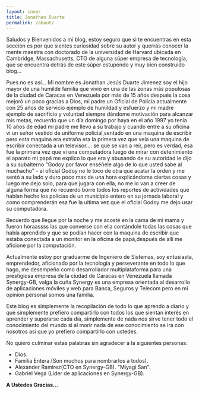 ```yaml
---
layout: inner
title: Jonathan Duarte
permalink: /about/
---
```


Saludos y Bienvenidos a mi blog, estoy seguro que si te encuentras en esta sección es por que sientes curiosidad sobre su autor y querrás conocer la mente maestra con doctorado de la universidad de Harvard ubicada en Cambridge, Massachusetts, CTO de alguna súper empresa de tecnología, que se encuentra detrás de este súper estupendo y muy bien construido blog...

Pues no es así...
Mi nombre es Jonathan Jesús Duarte Jimenez soy el hijo mayor de una humilde familia que vivió en una de las zonas más populosas de la ciudad de Caracas en Venezuela por más de 15 años después la cosa mejoró un poco gracias a Dios, mi padre un Oficial de Policía actualmente con 25 años de servicio ejemplo de humildad y esfuerzo y mi madre ejemplo de sacrificio y voluntad siempre dándome motivación para alcanzar mis metas, recuerdo que un día domingo por haya en el año 1997 yo tenía 10 años de edad mi padre me llevo a su trabajo y cuando entre a su oficina vi un señor vestido de uniforme policial,sentado en una maquina de escribir pero esta maquina era extraña era la primera vez que veía una maquina de escribir conectada a un televisor.... se que se van a reír, pero es verdad, esa fue la primera vez que vi una computadora luego de mirar con detenimiento el aparato mi papá me explico lo que era y abusando de su autoridad le dijo a su subalterno "Godoy por favor enséñele algo de lo que usted sabe al muchacho" - al oficial Godoy no le toco de otra que acatar la orden y me sentó a su lado y duro poco mas de una hora explicándome ciertas cosas y luego me dejo solo, para que jugara con ella, no me lo van a creer de alguna forma que no recuerdo borre todos los reportes de actividades que habían hecho los policías de un municipio entero en su jornada laboral y como comprenderán esa fue la ultima vez que el oficial Godoy me dejo usar su computadora.


Recuerdo que llegue por la noche y me acosté en la cama de mi mama y fueron horaassss las que converse con ella contándole todas las cosas que había aprendido y que se podían hacer con la maquina de escribir que estaba conectada a un monitor en la oficina de papá,después de allí me aficione por la computación.

Actualmente estoy por graduarme de Ingeniero de Sistemas, soy entusiasta, emprendedor, aficionado por la tecnología y perseverante en todo lo que hago, me desempeño como desarrollador multiplataforma para una prestigiosa empresa de la ciudad de Caracas en Venezuela llamada Synergy-GB, valga la cuña Synergy es una empresa orientada al desarrollo de aplicaciones móviles y web para Banca, Seguros y Telecom pero en mi opinión personal somos una familia.

Este blog es simplemente la recopilación de todo lo que aprendo a diario y que simplemente prefiero compartirlo con todos los que sientan interés en aprender y superarse cada día, simplemente de nada nos sirve tener todo el conocimiento del mundo si al morir nada de ese conocimiento se ira con nosotros así que yo prefiero compartirlo con ustedes.

No quiero culminar estas palabras sin agradecer a la siguientes personas:  
- Dios.  
- Familia Entera.(Son muchos para nombrarlos a todos).  
- Alexander Ramirez(CTO en Synergy-GB). "Miyagi San".   
- Gabriel Vega (Lider de aplicaciones en Synergy-GB).  

**A Ustedes Gracias...**
